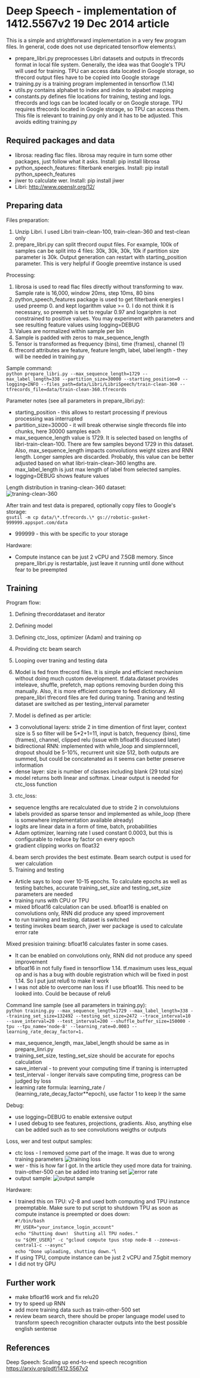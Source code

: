 # Deep Speech - implementation of 1412.5567v2 19 Dec 2014 article
This is a simple and strightforward implementation in a very few program files. In general, code does not use depricated tensorflow elements:\ 
- prepare_libri.py preprocesses Libri datasets and outputs in tfrecords format in local file system. Generally, the idea was that Google's TPU will used for training. TPU can access data located in Google storage, so tfrecord output files have to be copied into Google storage
- training.py is a training program implemented in tensorflow (1.14)
- utils.py contains alphabet to index and index to alpabet mapping
- constants.py defines file locations for training, testing and logs. tfrecords and logs can be located locally or on Google storage. TPU requires tfrecords located in Google storage, so TPU can access them. This file is relevant to training.py only and it has to be adjusted. This avoids editing training.py
## Required packages and data
- librosa: reading flac files. librosa may require in turn some other packages, just follow what it asks. Install: pip install librosa
- python_speech_features: filterbank energies. Install: pip install python_speech_features
- jiwer to calculate wer. Install: pip install jiwer
- Libri: http://www.openslr.org/12/
## Preparing data
Files preparation:
1. Unzip Libri. I used Libri train-clean-100, train-clean-360 and test-clean only
2. prepare_libri.py can split tfrecord ouput files. For example, 100k of samples can be split into 4 files: 30k, 30k, 30k, 10k if partition size parameter is 30k. Output generation can restart with starting_position parameter. This is very helpful if Google preemtive instance is used

Processing:
1. librosa is used to read flac files directly without transforming to wav. Sample rate is 16,000, window 20ms, step 10ms, 80 bins
2. python_speech_features package is used to get filterbank energies
I used preemp 0. and kept logarithm value >= 0. I do not think it is necessary, so preemph is set to regular 0.97 and logariphm is not constrained to positive values. You may experiment with parameters and see resulting feature values using logging=DEBUG
3. Values are normalized within sample per bin
4. Sample is padded with zeros to max_sequence_length
5. Tensor is transformed as frequency (bins), time (frames), channel (1)
6. tfrecord attributes are feature, feature length, label, label length - they will be needed in training.py

Sample command:\
`python prepare_libri.py --max_sequence_length=1729 --max_label_length=338 --partition_size=30000 --starting_position=0 --logging=INFO --files_path=data/Libri/LibriSpeech/train-clean-360 --tfrecords_file=data/train-clean-360.tfrecords`

Parameter notes (see all parameters in prepare_libri.py):
- starting_position - this allows to restart processing if previous processing was interrupted
- partition_size=30000 - it will break otherwise single tfrecords file into chunks, here 30000 samples each 
- max_sequence_length value is 1729. It is selected based on lengths of libri-train-clean-100. There are few samples beyond 1729 in this dataset. Also, max_sequence_length impacts convolutions weight sizes and RNN length. Longer samples are discarded. Probably, this value can be better adjusted based on what libri-train-clean-360 lengths are. max_label_length is just max length of label from selected samples.
- logging=DEBUG shows feature values

Length distribution in traning-clean-360 dataset:\
![traning-clean-360](images/training_set_lengths.png "traning-clean-360")

After train and test data is prepared, optionally copy files to Google's storage:\
`gsutil -m cp data/\*.tfrecords.\* gs://robotic-gasket-999999.appspot.com/data`
- 999999 - this with be specific to your storage

Hardware:
- Compute instance can be just 2 vCPU and 7.5GB memory. Since prepare_libri.py is restartable, just leave it running until done without fear to be preempted

## Training
Program flow:

1. Defining tfrecorddataset and iterator
2. Defining model
3. Defining ctc_loss, optimizer (Adam) and training op
4. Providing ctc beam search
5. Looping over traning and testing data

1. Model is fed from tfrecord files. It is simple and efficient mechanism without doing much custom development. tf.data.dataset provides inteleave, shuffle, prefetch, map options removing burden doing this manually. Also, it is more efficient compare to feed dictionary. All prepare_libri tfrecord files are fed during traning. Traning and testing dataset are switched as per testing_interval parameter
2. Model is defined as per article:
- 3 convolutional layers: stride 2 in time dimention of first layer, context size is 5 so filter will be 5\*2+1=11, input is batch, frequency (bins), time (frames), channel, clipped relu (issue with bfloat16 discussed later)
- bidirectional RNN: implemented with while_loop and simplernncell, dropout should be 5-10%, recurrent unit size 512, both outputs are summed, but could be concatenated as it seems can better preserve information
- dense layer: size is number of classes including blank (29 total size)
- model returns both linear and softmax. Linear output is needed for ctc_loss function
3. ctc_loss:
- sequence lengths are recalculated due to stride 2 in convolutuions
- labels provided as sparse tensor and implemented as while_loop (there is somewhere implementation available already)
- logits are linear data in a form of time, batch, probabilities
- Adam optimizer, learning rate I used constant 0.0003, but this is configurable to reduce by factor on every epoch
- gradient clipping works on float32
4. beam serch provides the best estimate. Beam search output is used for wer calculation
5. Training and testing
- Article says to loop over 10-15 epochs. To calculate epochs as well as testing batches, accurate training_set_size and testing_set_size parameters are needed
- training runs with CPU or TPU
- mixed bfloat16 calculation can be used. bfloat16 is enabled on convolutions only, RNN did produce any speed improvement
- to run training and testing, dataset is switched
- testing invokes beam search, jiwer wer package is used to calculate error rate

Mixed presision training:
bfloat16 calculates faster in some cases. 

- It can be enabled on convolutions only, RNN did not produce any speed improvement
- bfloat16 in not fully fixed in tensorfliow 1.14. tf.maximum uses less_equal op and is has a bug with double registration which will be fixed in post 1.14. So I put just relu6 to make it work
- I was not able to overcome nan loss if I use bfloat16. This need to be looked into. Could be because of relu6

Command line sample (see all parameters in training.py):\
`python training.py --max_sequence_length=1729 --max_label_length=338 --training_set_size=132492 --testing_set_size=2472 --trace_interval=10 --save_interval=20 --test_interval=200 --shuffle_buffer_size=150000 -tpu --tpu_name='node-8' --learning_rate=0.0003 --learning_rate_decay_factor=1.`

- max_sequence_length, max_label_length should be same as in prepare_linri.py
- training_set_size, testing_set_size should be accurate for epochs calculation
- save_interval - to prevent your computing time if traning is interrupted
- test_interval - longer itervals save computing time, progress can be judged by loss
- learning rate formula: learning_rate / (learning_rate_decay_factor\*\*epoch), use factor 1 to keep lr the same

Debug:
- use logging=DEBUG to enable extensive output
- I used debug to see features, projections, gradients. Also, anything else can be added such as to see convolutions weigths or outputs

Loss, wer and test output samples:

- ctc loss - I removed some part of the image. It was due to wrong training parameters
![training loss](images/ctc-loss22.png "training loss")
- wer - this is how far I got. In the article they used more data for training. train-other-500 can be added into traning set 
![error rate](images/wer2.png "error rate")
- output sample:
![output sample](images/sample-output.png "output sample")

Hardware:
- I trained this on TPU: v2-8 and used both computing and TPU instance preemptable. Make sure to put script to shutdown TPU as soon as compute instance is preempted or does down:\
`#!/bin/bash`\
`MY_USER="your_instance_login_account"`\
`echo "Shutting down!  Shutting all TPU nodes."`\
`su "${MY_USER}" -c "gcloud compute tpus stop node-8 --zone=us-central1-c --async"`\
`echo "Done uploading, shutting down."`\
- If using TPU, compute instance can be just 2 vCPU and 7.5gbit memory
- I did not try GPU

## Further work
- make bfloat16 work and fix relu20
- try to speed up RNN
- add more training data such as train-other-500 set
- review beam search, there should be proper language model used to transform speech recognition character outputs into the best possible english sentense 

## References
Deep Speech: Scaling up end-to-end speech recognition
https://arxiv.org/pdf/1412.5567v2
